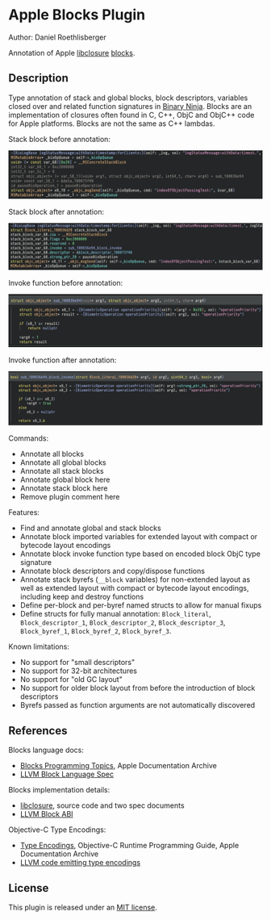 # Apple Blocks Plugin
Author: Daniel Roethlisberger

Annotation of Apple [libclosure](https://github.com/apple-oss-distributions/libclosure) [blocks](https://clang.llvm.org/docs/BlockLanguageSpec.html).

## Description

Type annotation of stack and global blocks, block descriptors, variables closed
over and related function signatures in [Binary Ninja](https://binary.ninja/).
Blocks are an implementation of closures often found in C, C++, ObjC and ObjC++
code for Apple platforms.  Blocks are not the same as C++ lambdas.

Stack block before annotation:

![Screenshot of stack block before annotation](https://github.com/droe/binja-blocks/blob/0.3.6/.github/img/stack_block_before.png?raw=true)

Stack block after annotation:

![Screenshot of stack block after annotation](https://github.com/droe/binja-blocks/blob/0.3.6/.github/img/stack_block_after.png?raw=true)

Invoke function before annotation:

![Screenshot of invoke function before annotation](https://github.com/droe/binja-blocks/blob/0.3.6/.github/img/invoke_before.png?raw=true)

Invoke function after annotation:

![Screenshot of invoke function after annotation](https://github.com/droe/binja-blocks/blob/0.3.6/.github/img/invoke_after.png?raw=true)

Commands:

-   Annotate all blocks
-   Annotate all global blocks
-   Annotate all stack blocks
-   Annotate global block here
-   Annotate stack block here
-   Remove plugin comment here

Features:

-   Find and annotate global and stack blocks
-   Annotate block imported variables for extended layout with compact or
    bytecode layout encodings
-   Annotate block invoke function type based on encoded block ObjC type
    signature
-   Annotate block descriptors and copy/dispose functions
-   Annotate stack byrefs (`__block` variables) for non-extended layout as
    well as extended layout with compact or bytecode layout encodings,
    including keep and destroy functions
-   Define per-block and per-byref named structs to allow for manual fixups
-   Define structs for fully manual annotation: `Block_literal`,
    `Block_descriptor_1`, `Block_descriptor_2`, `Block_descriptor_3`,
    `Block_byref_1`, `Block_byref_2`, `Block_byref_3`.

Known limitations:

-   No support for "small descriptors"
-   No support for 32-bit architectures
-   No support for "old GC layout"
-   No support for older block layout from before the introduction of block descriptors
-   Byrefs passed as function arguments are not automatically discovered

## References

Blocks language docs:

-   [Blocks Programming Topics](https://developer.apple.com/library/archive/documentation/Cocoa/Conceptual/Blocks/), Apple Documentation Archive
-   [LLVM Block Language Spec](https://clang.llvm.org/docs/BlockLanguageSpec.html)

Blocks implementation details:

-   [libclosure](https://github.com/apple-oss-distributions/libclosure), source code and two spec documents
-   [LLVM Block ABI](https://clang.llvm.org/docs/Block-ABI-Apple.html)

Objective-C Type Encodings:

-   [Type Encodings](https://developer.apple.com/library/archive/documentation/Cocoa/Conceptual/ObjCRuntimeGuide/Articles/ocrtTypeEncodings.html), Objective-C Runtime Programming Guide, Apple Documentation Archive
-   [LLVM code emitting type encodings](https://github.com/llvm-mirror/clang/blob/master/lib/AST/ASTContext.cpp)

## License

This plugin is released under an [MIT license](./license).
